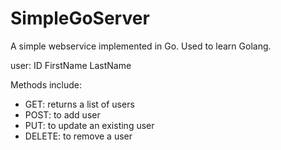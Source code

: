 # SimpleGoServer

A simple webservice implemented in Go. Used to learn Golang.

user:
ID
FirstName
LastName

Methods include:
* GET: returns a list of users
* POST: to add user
* PUT: to update an existing user
* DELETE: to remove a user


